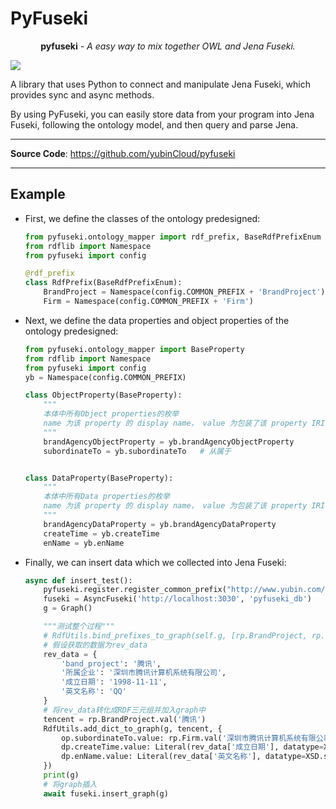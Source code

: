 # PyFuseki
<p align="center"><strong>pyfuseki</strong> <em>- A easy way to mix together OWL and Jena Fuseki.</em>   
</p>
<p>
<img src="https://img.shields.io/github/license/yubinCloud/pyfuseki">
</p>
A library that uses Python to connect and manipulate Jena Fuseki, which provides sync and async methods.

By using PyFuseki, you can easily store data from your program into Jena Fuseki, following the ontology model, and then query and parse Jena.

---

**Source Code**: <a href="https://github.com/yubinCloud/pyfuseki" target="_blank">https://github.com/yubinCloud/pyfuseki</a>

---

## Example

+ First, we define the classes of the ontology predesigned:

   ```python
   from pyfuseki.ontology_mapper import rdf_prefix, BaseRdfPrefixEnum
   from rdflib import Namespace
   from pyfuseki import config
   
   @rdf_prefix
   class RdfPrefix(BaseRdfPrefixEnum):
       BrandProject = Namespace(config.COMMON_PREFIX + 'BrandProject')
       Firm = Namespace(config.COMMON_PREFIX + 'Firm')
   ```

   

+ Next, we define the data properties and object properties of the ontology predesigned:

   ```python
   from pyfuseki.ontology_mapper import BaseProperty
   from rdflib import Namespace
   from pyfuseki import config
   yb = Namespace(config.COMMON_PREFIX)
   
   class ObjectProperty(BaseProperty):
       """
       本体中所有Object properties的枚举
       name 为该 property 的 display name， value 为包装了该 property IRI 的 URIRef 对象
       """
       brandAgencyObjectProperty = yb.brandAgencyObjectProperty
       subordinateTo = yb.subordinateTo   # 从属于
   
   
   class DataProperty(BaseProperty):
       """
       本体中所有Data properties的枚举
       name 为该 property 的 display name， value 为包装了该 property IRI 的 URIRef 对象
       """
       brandAgencyDataProperty = yb.brandAgencyDataProperty
       createTime = yb.createTime
       enName = yb.enName
   ```

   

+ Finally, we can insert data which we collected into Jena Fuseki:

   ```python
   async def insert_test():
       pyfuseki.register.register_common_prefix("http://www.yubin.com/kg/")
       fuseki = AsyncFuseki('http://localhost:3030', 'pyfuseki_db')
       g = Graph()
   
       """测试整个过程"""
       # RdfUtils.bind_prefixes_to_graph(self.g, [rp.BrandProject, rp.Firm])  # 绑定前缀
       # 假设获取的数据为rev_data
       rev_data = {
           'band_project': '腾讯',
           '所属企业': '深圳市腾讯计算机系统有限公司',
           '成立日期': '1998-11-11',
           '英文名称': 'QQ'
       }
       # 将rev_data转化成RDF三元组并加入graph中
       tencent = rp.BrandProject.val('腾讯')
       RdfUtils.add_dict_to_graph(g, tencent, {
           op.subordinateTo.value: rp.Firm.val('深圳市腾讯计算机系统有限公司'),
           dp.createTime.value: Literal(rev_data['成立日期'], datatype=XSD.date),
           dp.enName.value: Literal(rev_data['英文名称'], datatype=XSD.string)
       })
       print(g)
       # 将graph插入
       await fuseki.insert_graph(g)
   ```

   



